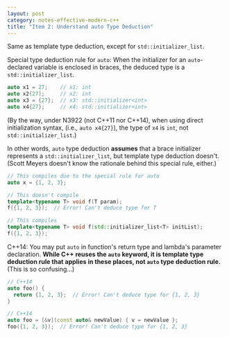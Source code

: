 ```yaml
---
layout: post
category: notes-effective-modern-c++
title: "Item 2: Understand auto Type Deduction"
---
```


Same as template type deduction, except for `std::initializer_list`.

Special type deduction rule for `auto`: When the initializer for an `auto`-declared variable is enclosed in braces, the deduced type is a `std::initializer_list`.

```c++
auto x1 = 27;    // x1: int
auto x2(27);     // x2: int
auto x3 = {27};  // x3: std::initializer<int>
auto x4{27};     // x4: std::initializer<int>
```

(By the way, under N3922 (not C++11 nor C++14), when using direct initialization syntax, (i.e., `auto x4{27}`), the type of `x4` is `int`, not `std::initializer_list`.)

In other words, `auto` type deduction **assumes** that a brace initializer represents a `std::initializer_list`, but template type deduction doesn't.
(Scott Meyers doesn't know the rationale behind this special rule, either.)

```c++
// This compiles due to the special rule for auto
auto x = {1, 2, 3};

// This doesn't compile
template<typename T> void f(T param);
f({1, 2, 3});  // Error! Can't deduce type for T

// This compiles
template<typename T> void f(std::initializer_list<T> initList);
f({1, 2, 3});
```

C++14: You may put `auto` in function's return type and lambda's parameter declaration.
**While C++ reuses the `auto` keyword, it is template type deduction rule that applies in these places, not `auto` type deduction rule.**
(This is so confusing...)

```c++
// C++14
auto foo() {
  return {1, 2, 3};  // Error! Can't deduce type for {1, 2, 3}
}

// C++14
auto foo = [&v](const auto& newValue) { v = newValue };
foo({1, 2, 3});  // Error! Can't deduce type for {1, 2, 3}
```
